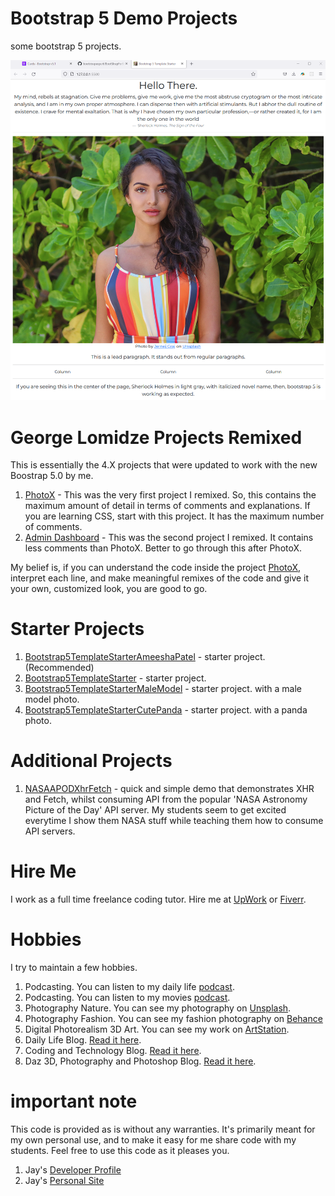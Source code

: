# Bootstrap 5 Demo Projects

some bootstrap 5 projects.

![image info](bootstrapsite1.png)

# George Lomidze Projects Remixed

This is essentially the 4.X projects that were updated to work with the new Boostrap 5.0 by me.

1. [PhotoX](PhotoX) - This was the very first project I remixed. So, this contains the maximum amount of detail in terms of comments and explanations. If you are learning CSS, start with this project. It has the maximum number of comments.
1. [Admin Dashboard](AdminDashboard) - This was the second project I remixed. It contains less comments than PhotoX. Better to go through this after PhotoX.

My belief is, if you can understand the code inside the project [PhotoX](PhotoX), interpret each line, and make meaningful remixes of the code and give it your own, customized look, you are good to go.

# Starter Projects

1. [Bootstrap5TemplateStarterAmeeshaPatel](Bootstrap5TemplateStarterAmeeshaPatel) - starter project. (Recommended)
1. [Bootstrap5TemplateStarter](Bootstrap5TemplateStarter) - starter project.
1. [Bootstrap5TemplateStarterMaleModel](Bootstrap5TemplateStarterMaleModel) - starter project. with a male model photo.
1. [Bootstrap5TemplateStarterCutePanda](Bootstrap5TemplateStarterCutePanda) - starter project. with a panda photo.

# Additional Projects

1. [NASAAPODXhrFetch](NASAAPODXhrFetch) - quick and simple demo that demonstrates XHR and Fetch, whilst consuming API from the popular 'NASA Astronomy Picture of the Day' API server. My students seem to get excited everytime I show them NASA stuff while teaching them how to consume API servers.

# Hire Me

I work as a full time freelance coding tutor. Hire me at [UpWork](https://www.upwork.com/fl/vijayasimhabr) or [Fiverr](https://www.fiverr.com/jay_codeguy). 

# Hobbies

I try to maintain a few hobbies.

1. Podcasting. You can listen to my daily life [podcast](https://stories.thechalakas.com/listen-to-podcast/).
1. Podcasting. You can listen to my movies [podcast](https://sandkdesignstudio.in/jays-movie-podcast/).
1. Photography Nature. You can see my photography on [Unsplash](https://unsplash.com/@jay_neeruhaaku).
1. Photography Fashion. You can see my fashion photography on [Behance](https://www.behance.net/vijayasimhabr)
1. Digital Photorealism 3D Art. You can see my work on [ArtStation](https://www.artstation.com/jay_kalenildana).
1. Daily Life Blog. [Read it here](https://medium.com/the-sanguine-tech-trainer).
1. Coding and Technology Blog. [Read it here](https://medium.com/projectwt).
1.  Daz 3D, Photography and Photoshop Blog. [Read it here](https://medium.com/random-pink-hula).

# important note 

This code is provided as is without any warranties. It's primarily meant for my own personal use, and to make it easy for me share code with my students. Feel free to use this code as it pleases you.

1. Jay's [Developer Profile](https://jay-study-nildana.github.io/developerprofile)
1. Jay's [Personal Site](https://stories.thechalakas.com/)
